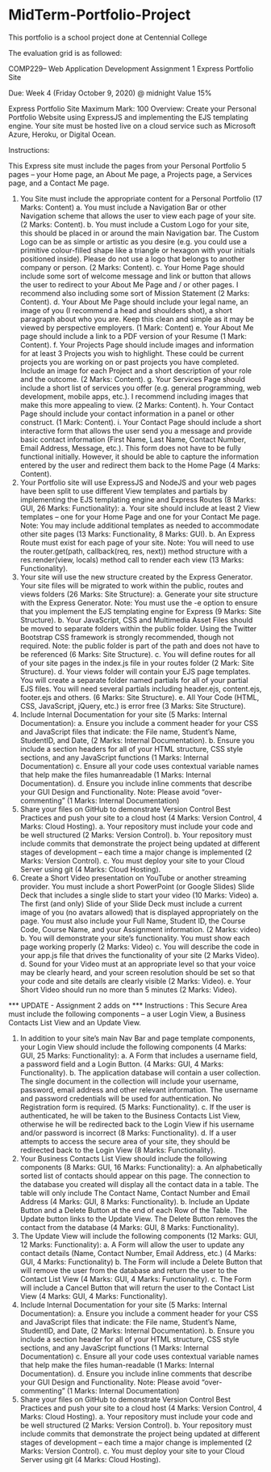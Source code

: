 # MidTerm-Portfolio-Project
This portfolio is a school project done at Centennial College

The evaluation grid is as followed:

COMP229– Web Application Development
Assignment 1
Express Portfolio Site

Due: Week 4 (Friday October 9, 2020) @ midnight
Value 15%

Express Portfolio Site Maximum Mark: 100
Overview: Create your Personal Portfolio Website using ExpressJS and implementing the EJS templating
engine. Your site must be hosted live on a cloud service such as Microsoft Azure, Heroku, or Digital Ocean.

Instructions:

This Express site must include the pages from your Personal Portfolio 5 pages – your Home page,
an About Me page, a Projects page, a Services page, and a Contact Me page.
  1. You Site must include the appropriate content for a Personal Portfolio (17 Marks: Content)
    a. You must include a Navigation Bar or other Navigation scheme that allows the user to view
        each page of your site. (2 Marks: Content).
    b. You must include a Custom Logo for your site, this should be placed in or around the main
        Navigation bar. The Custom Logo can be as simple or artistic as you desire (e.g. you could
        use a primitive colour-filled shape like a triangle or hexagon with your initials positioned
        inside). Please do not use a logo that belongs to another company or person. (2 Marks:
        Content).
    c. Your Home Page should include some sort of welcome message and link or button that
        allows the user to redirect to your About Me Page and / or other pages. I recommend also
        including some sort of Mission Statement (2 Marks: Content).
    d. Your About Me Page should include your legal name, an image of you (I recommend a head
        and shoulders shot), a short paragraph about who you are. Keep this clean and simple as it
        may be viewed by perspective employers. (1 Mark: Content)
    e. Your About Me page should include a link to a PDF version of your Resume (1 Mark:
        Content).
    f. Your Projects Page should include images and information for at least 3 Projects you wish
        to highlight. These could be current projects you are working on or past projects you have
        completed. Include an image for each Project and a short description of your role and the
        outcome. (2 Marks: Content).
    g. Your Services Page should include a short list of services you offer (e.g. general
        programming, web development, mobile apps, etc.). I recommend including images that
        make this more appealing to view. (2 Marks: Content).
    h. Your Contact Page should include your contact information in a panel or other construct. (1
        Mark: Content).
    i. Your Contact Page should include a short interactive form that allows the user send you a
        message and provide basic contact information (First Name, Last Name, Contact Number,
        Email Address, Message, etc.). This form does not have to be fully functional initially.
        However, it should be able to capture the information entered by the user and redirect
        them back to the Home Page (4 Marks: Content).
  2. Your Portfolio site will use ExpressJS and NodeJS and your web pages have been split to use
      different View templates and partials by implementing the EJS templating engine and Express
      Routes (8 Marks: GUI, 26 Marks: Functionality):
    a. Your site should include at least 2 View templates – one for your Home Page and one for
        your Contact Me page. Note: You may include additional templates as needed to
        accommodate other site pages (13 Marks: Functionality, 8 Marks: GUI).
    b. An Express Route must exist for each page of your site. Note: You will need to use the
        router.get(path, callback(req, res, next)) method structure with a res.render(view, locals)
        method call to render each view (13 Marks: Functionality).
  3. Your site will use the new structure created by the Express Generator. Your site files will be
      migrated to work within the public, routes and views folders (26 Marks: Site Structure):
    a. Generate your site structure with the Express Generator. Note: You must use the -e option
        to ensure that you implement the EJS templating engine for Express (9 Marks: Site
        Structure).
    b. Your JavaScript, CSS and Multimedia Asset Files should be moved to separate folders
        within the public folder. Using the Twitter Bootstrap CSS framework is strongly
        recommended, though not required. Note: the public folder is part of the path and does
        not have to be referenced (6 Marks: Site Structure).
    c. You will define routes for all of your site pages in the index.js file in your routes folder (2
        Mark: Site Structure).
    d. Your views folder will contain your EJS page templates. You will create a separate folder
        named partials for all of your partial EJS files. You will need several partials including
        header.ejs, content.ejs, footer.ejs and others. (6 Marks: Site Structure).
    e. All Your Code (HTML, CSS, JavaScript, jQuery, etc.) is error free (3 Marks: Site Structure).
  4. Include Internal Documentation for your site (5 Marks: Internal Documentation):
    a. Ensure you include a comment header for your CSS and JavaScript files that indicate: the
        File name, Student’s Name, StudentID, and Date, (2 Marks: Internal Documentation).
    b. Ensure you include a section headers for all of your HTML structure, CSS style sections,
        and any JavaScript functions (1 Marks: Internal Documentation)
    c. Ensure all your code uses contextual variable names that help make the files humanreadable (1 Marks: Internal Documentation).
    d. Ensure you include inline comments that describe your GUI Design and Functionality. Note:
        Please avoid “over-commenting” (1 Marks: Internal Documentation)
  5. Share your files on GitHub to demonstrate Version Control Best Practices and push your site to a
      cloud host (4 Marks: Version Control, 4 Marks: Cloud Hosting).
    a. Your repository must include your code and be well structured (2 Marks: Version Control).
    b. Your repository must include commits that demonstrate the project being updated at
        different stages of development – each time a major change is implemented (2 Marks:
        Version Control).
    c. You must deploy your site to your Cloud Server using git (4 Marks: Cloud Hosting).
  6. Create a Short Video presentation on YouTube or another streaming provider. You must include a
      short PowerPoint (or Google Slides) Slide Deck that includes a single slide to start your video (10
      Marks: Video)
    a. The first (and only) Slide of your Slide Deck must include a current image of you (no avatars
        allowed) that is displayed appropriately on the page. You must also include your Full Name,
        Student ID, the Course Code, Course Name, and your Assignment information. (2 Marks:
        video)
    b. You will demonstrate your site’s functionality. You must show each page working properly
        (2 Marks: Video)
    c. You will describe the code in your app.js file that drives the functionality of your site (2
        Marks Video).
    d. Sound for your Video must at an appropriate level so that your voice may be clearly heard,
        and your screen resolution should be set so that your code and site details are clearly
        visible (2 Marks: Video).
    e. Your Short Video should run no more than 5 minutes (2 Marks: Video).
    
    
*** UPDATE - Assignment 2 adds on ***
Instructions :
This Secure Area must include the following components – a user Login View, a Business Contacts List View and an Update View.
1. In addition to your site’s main Nav Bar and page template components, your Login View should include the following components (4 Marks: GUI, 25 Marks: Functionality):
a. A Form that includes a username field, a password field and a Login Button. (4 Marks: GUI, 4 Marks: Functionality).
b. The application database will contain a user collection. The single document in the collection will include your username, password, email address and other relevant information. The username and password credentials will be used for authentication. No Registration form is required. (5 Marks: Functionality).
c. If the user is authenticated, he will be taken to the Business Contacts List View, otherwise he will be redirected back to the Login View if his username and/or password is incorrect (8 Marks: Functionality).
d. If a user attempts to access the secure area of your site, they should be redirected back to the Login View (8 Marks: Functionality).
2. Your Business Contacts List View should include the following components (8 Marks: GUI, 16 Marks: Functionality):
a. An alphabetically sorted list of contacts should appear on this page. The connection to the database you created will display all the contact data in a table. The table will only include The Contact Name, Contact Number and Email Address (4 Marks: GUI, 8 Marks: Functionality).
b. Include an Update Button and a Delete Button at the end of each Row of the Table. The Update button links to the Update View. The Delete Button removes the contact from the database (4 Marks: GUI, 8 Marks: Functionality).
3. The Update View will include the following components (12 Marks: GUI, 12 Marks: Functionality):
a. A Form will allow the user to update any contact details (Name, Contact Number, Email Address,
etc.) (4 Marks: GUI, 4 Marks: Functionality)
b. The Form will include a Delete Button that will remove the user from the database and return the user to the Contact List View (4 Marks: GUI, 4 Marks: Functionality).
c. The Form will include a Cancel Button that will return the user to the Contact List View (4 Marks: GUI, 4 Marks: Functionality).
4. Include Internal Documentation for your site (5 Marks: Internal Documentation):
a. Ensure you include a comment header for your CSS and JavaScript files that indicate: the File
name, Student’s Name, StudentID, and Date, (2 Marks: Internal Documentation).
b. Ensure you include a section header for all of your HTML structure, CSS style sections, and any
JavaScript functions (1 Marks: Internal Documentation)
c. Ensure all your code uses contextual variable names that help make the files human-readable (1
Marks: Internal Documentation).
d. Ensure you include inline comments that describe your GUI Design and Functionality. Note: Please
avoid “over-commenting” (1 Marks: Internal Documentation)
5. Share your files on GitHub to demonstrate Version Control Best Practices and push your site to a cloud host
(4 Marks: Version Control, 4 Marks: Cloud Hosting).
a. Your repository must include your code and be well structured (2 Marks: Version Control).
b. Your repository must include commits that demonstrate the project being updated at different
stages of development – each time a major change is implemented (2 Marks: Version Control).
c. You must deploy your site to your Cloud Server using git (4 Marks: Cloud Hosting).
